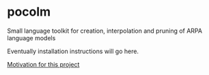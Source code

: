 # pocolm
Small language toolkit for creation, interpolation and pruning of ARPA language models


Eventually installation instructions will go here.

[Motivation for this project](docs/motivation.md)

